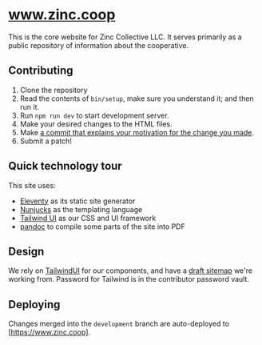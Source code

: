 # www.zinc.coop

This is the core website for Zinc Collective LLC.
It serves primarily as a public repository of information about the cooperative.

## Contributing

1. Clone the repository
1. Read the contents of `bin/setup`, make sure you understand it; and then run it.
1. Run `npm run dev` to start development server.
1. Make your desired changes to the HTML files.
1. Make [a commit that explains your motivation for the change you made](https://tbaggery.com/2008/04/19/a-note-about-git-commit-messages.html).
1. Submit a patch!

## Quick technology tour

This site uses:
* [Eleventy](https://www.11ty.dev/) as its static site generator
* [Nunjucks](https://mozilla.github.io/nunjucks/templating.html) as the templating language
* [Tailwind UI](https://tailwindui.com/components) as our CSS and UI framework
* [pandoc](https://pandoc.org/) to compile some parts of the site into PDF

## Design

We rely on [TailwindUI] for our components, and have a [draft sitemap] we're working from. Password for Tailwind is in the contributor password vault.

[TailwindUI]: https://tailwindui.com/components
[draft sitemap]: https://www.figma.com/file/CohXLEIN3RXd0Zc8buIV8A/Zinc?node-id=0%3A756

## Deploying

Changes merged into the `development` branch are auto-deployed to [https://www.zinc.coop].
